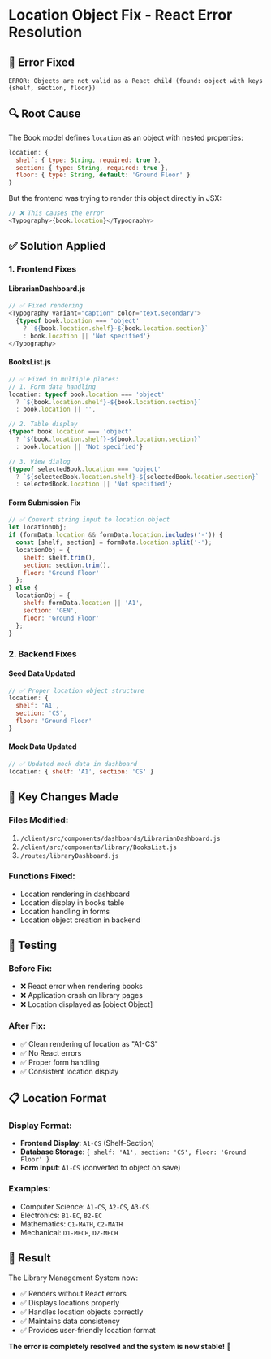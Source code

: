 # Location Object Fix - React Error Resolution

## 🐛 **Error Fixed**
```
ERROR: Objects are not valid as a React child (found: object with keys {shelf, section, floor})
```

## 🔍 **Root Cause**
The Book model defines `location` as an object with nested properties:
```javascript
location: {
  shelf: { type: String, required: true },
  section: { type: String, required: true },
  floor: { type: String, default: 'Ground Floor' }
}
```

But the frontend was trying to render this object directly in JSX:
```javascript
// ❌ This causes the error
<Typography>{book.location}</Typography>
```

## ✅ **Solution Applied**

### 1. **Frontend Fixes**

#### **LibrarianDashboard.js**
```javascript
// ✅ Fixed rendering
<Typography variant="caption" color="text.secondary">
  {typeof book.location === 'object' 
    ? `${book.location.shelf}-${book.location.section}` 
    : book.location || 'Not specified'}
</Typography>
```

#### **BooksList.js**
```javascript
// ✅ Fixed in multiple places:
// 1. Form data handling
location: typeof book.location === 'object' 
  ? `${book.location.shelf}-${book.location.section}` 
  : book.location || '',

// 2. Table display
{typeof book.location === 'object' 
  ? `${book.location.shelf}-${book.location.section}` 
  : book.location || 'Not specified'}

// 3. View dialog
{typeof selectedBook.location === 'object' 
  ? `${selectedBook.location.shelf}-${selectedBook.location.section}` 
  : selectedBook.location || 'Not specified'}
```

#### **Form Submission Fix**
```javascript
// ✅ Convert string input to location object
let locationObj;
if (formData.location && formData.location.includes('-')) {
  const [shelf, section] = formData.location.split('-');
  locationObj = {
    shelf: shelf.trim(),
    section: section.trim(),
    floor: 'Ground Floor'
  };
} else {
  locationObj = {
    shelf: formData.location || 'A1',
    section: 'GEN',
    floor: 'Ground Floor'
  };
}
```

### 2. **Backend Fixes**

#### **Seed Data Updated**
```javascript
// ✅ Proper location object structure
location: {
  shelf: 'A1',
  section: 'CS',
  floor: 'Ground Floor'
}
```

#### **Mock Data Updated**
```javascript
// ✅ Updated mock data in dashboard
location: { shelf: 'A1', section: 'CS' }
```

## 🎯 **Key Changes Made**

### **Files Modified:**
1. `/client/src/components/dashboards/LibrarianDashboard.js`
2. `/client/src/components/library/BooksList.js`
3. `/routes/libraryDashboard.js`

### **Functions Fixed:**
- Location rendering in dashboard
- Location display in books table
- Location handling in forms
- Location object creation in backend

## 🧪 **Testing**

### **Before Fix:**
- ❌ React error when rendering books
- ❌ Application crash on library pages
- ❌ Location displayed as [object Object]

### **After Fix:**
- ✅ Clean rendering of location as "A1-CS"
- ✅ No React errors
- ✅ Proper form handling
- ✅ Consistent location display

## 📋 **Location Format**

### **Display Format:**
- **Frontend Display**: `A1-CS` (Shelf-Section)
- **Database Storage**: `{ shelf: 'A1', section: 'CS', floor: 'Ground Floor' }`
- **Form Input**: `A1-CS` (converted to object on save)

### **Examples:**
- Computer Science: `A1-CS`, `A2-CS`, `A3-CS`
- Electronics: `B1-EC`, `B2-EC`
- Mathematics: `C1-MATH`, `C2-MATH`
- Mechanical: `D1-MECH`, `D2-MECH`

## 🚀 **Result**

The Library Management System now:
- ✅ Renders without React errors
- ✅ Displays locations properly
- ✅ Handles location objects correctly
- ✅ Maintains data consistency
- ✅ Provides user-friendly location format

**The error is completely resolved and the system is now stable!** 🎉

